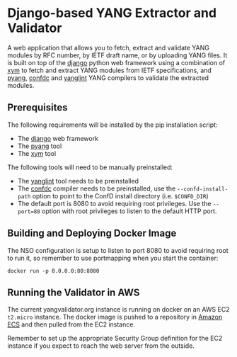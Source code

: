 # Django-based YANG Extractor and Validator

A web application that allows you to fetch, extract and validate YANG modules by RFC number, by IETF draft name, or by uploading YANG files. It is built on top of the [django](https://www.djangoproject.com/) python web framework using a combination of [xym](https://github.com/YangModels/yang/tree/master/tools/xym) to fetch and extract YANG modules from IETF specifications, and [pyang](https://github.com/mbj4668/pyang), [confdc](https://developer.cisco.com/site/confD/downloads/) and [yanglint](https://github.com/CESNET/libyang) YANG compilers to validate the extracted modules.

## Prerequisites
The following requirements will be installed by the pip installation script:
- The [django](https://www.djangoproject.com/) web framework
- The [pyang](https://github.com/mbj4668/pyang) tool
- The [xym](https://github.com/xym-tool/xym) tool

The following tools will need to be manually preinstalled:
- The [yanglint](https://github.com/CESNET/libyang) tool needs to be preinstalled
- The [confdc](https://developer.cisco.com/site/confD/downloads/) compiler needs to be preinstalled, use the `--confd-install-path` option to point to the ConfD install directory (i.e. `$CONFD_DIR`)
- The default port is 8080 to avoid requiring root privileges. Use the `--port=80` option with root privileges to listen to the default HTTP port.

## Building and Deploying Docker Image

The NSO configuration is setup to listen to port 8080 to avoid requiring root to run it, so remember to use portmapping when you start the container:

```console
docker run -p 0.0.0.0:80:8080
```

## Running the Validator in AWS

The current yangvalidator.org instance is running on docker on an AWS EC2 `t2.micro` instance. The docker image is pushed to a repository in [Amazon ECS](https://aws.amazon.com/ecs/) and then pulled from the EC2 instance.

Remember to set up the appropriate Security Group definition for the EC2 instance if you expect to reach the web server from the outside.
